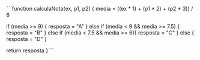 ˋˋˋfunction calculaNota(ex, p1, p2) {
  media = ((ex * 1) + (p1 * 2) + (p2 * 3)) / 6
  
  if (media >= 9) {
    resposta = "A"
  } else if (media < 9 && media >= 7.5) {
    resposta = "B"
  } else if (media < 7.5 && media >= 6){
    resposta = "C"
  } else {
    resposta = "D"
  }
  
  return resposta
}ˋˋˋ